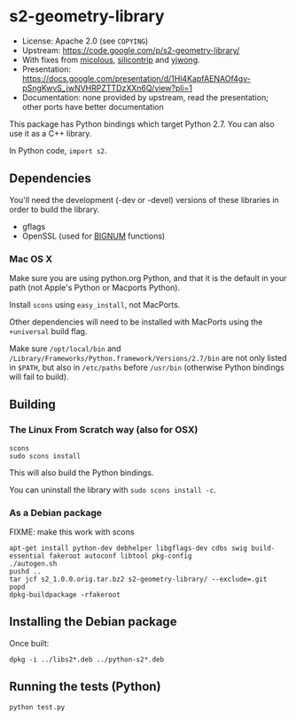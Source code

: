 # s2-geometry-library

* License: Apache 2.0 (see `COPYING`)
* Upstream: https://code.google.com/p/s2-geometry-library/
* With fixes from [micolous](https://github.com/micolous/), [silicontrip](https://github.com/silicontrip/) and [yjwong](https://github.com/yjwong/).
* Presentation: https://docs.google.com/presentation/d/1Hl4KapfAENAOf4gv-pSngKwvS_jwNVHRPZTTDzXXn6Q/view?pli=1
* Documentation: none provided by upstream, read the presentation; other ports have better documentation


This package has Python bindings which target Python 2.7.  You can also use it as a C++ library.

In Python code, `import s2`.

## Dependencies

You'll need the development (-dev or -devel) versions of these libraries in order to build the library.

- gflags
- OpenSSL (used for [BIGNUM](https://www.openssl.org/docs/manmaster/crypto/bn.html) functions)

### Mac OS X

Make sure you are using python.org Python, and that it is the default in your path (not Apple's Python or Macports Python).

Install `scons` using `easy_install`, not MacPorts.

Other dependencies will need to be installed with MacPorts using the `+universal` build flag.

Make sure `/opt/local/bin` and `/Library/Frameworks/Python.framework/Versions/2.7/bin` are not only listed in `$PATH`, but also in `/etc/paths` before `/usr/bin` (otherwise Python bindings will fail to build).

## Building
### The Linux From Scratch way (also for OSX)

```console
scons
sudo scons install
```

This will also build the Python bindings.

You can uninstall the library with `sudo scons install -c`.

### As a Debian package

FIXME: make this work with scons

```console
apt-get install python-dev debhelper libgflags-dev cdbs swig build-essential fakeroot autoconf libtool pkg-config
./autogen.sh
pushd ..
tar jcf s2_1.0.0.orig.tar.bz2 s2-geometry-library/ --exclude=.git
popd
dpkg-buildpackage -rfakeroot
```

## Installing the Debian package

Once built:

```console
dpkg -i ../libs2*.deb ../python-s2*.deb
```

## Running the tests (Python)

```console
python test.py
```

